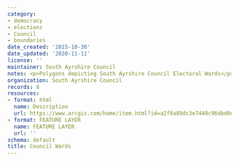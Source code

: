 ```yaml
---
category:
- democracy
- elections
- Council
- boundaries
date_created: '2015-10-30'
date_updated: '2020-11-11'
license: ''
maintainer: South Ayrshire Council
notes: <p>Polygons depicting South Ayrshire Council Electoral Wards</p>
organization: South Ayrshire Council
records: 8
resources:
- format: html
  name: Description
  url: https://www.arcgis.com/home/item.html?id=a2f8a89dc3e7448c96dbd0e2b7de6e5b
- format: FEATURE LAYER
  name: FEATURE LAYER
  url: ''
schema: default
title: Council Wards
---
```


